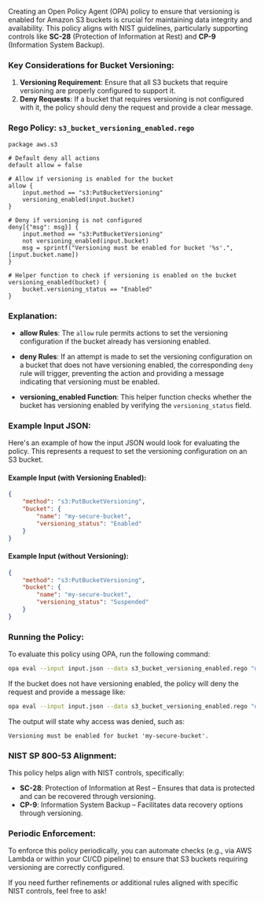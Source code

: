 Creating an Open Policy Agent (OPA) policy to ensure that versioning is enabled for Amazon S3 buckets is crucial for maintaining data integrity and availability. This policy aligns with NIST guidelines, particularly supporting controls like **SC-28** (Protection of Information at Rest) and **CP-9** (Information System Backup).

### Key Considerations for Bucket Versioning:
1. **Versioning Requirement**: Ensure that all S3 buckets that require versioning are properly configured to support it.
2. **Deny Requests**: If a bucket that requires versioning is not configured with it, the policy should deny the request and provide a clear message.

### **Rego Policy: `s3_bucket_versioning_enabled.rego`**

```rego
package aws.s3

# Default deny all actions
default allow = false

# Allow if versioning is enabled for the bucket
allow {
    input.method == "s3:PutBucketVersioning"
    versioning_enabled(input.bucket)
}

# Deny if versioning is not configured
deny[{"msg": msg}] {
    input.method == "s3:PutBucketVersioning"
    not versioning_enabled(input.bucket)
    msg = sprintf("Versioning must be enabled for bucket '%s'.", [input.bucket.name])
}

# Helper function to check if versioning is enabled on the bucket
versioning_enabled(bucket) {
    bucket.versioning_status == "Enabled"
}
```

### **Explanation:**
- **allow Rules**: The `allow` rule permits actions to set the versioning configuration if the bucket already has versioning enabled.

- **deny Rules**: If an attempt is made to set the versioning configuration on a bucket that does not have versioning enabled, the corresponding `deny` rule will trigger, preventing the action and providing a message indicating that versioning must be enabled.

- **versioning_enabled Function**: This helper function checks whether the bucket has versioning enabled by verifying the `versioning_status` field.

### **Example Input JSON:**
Here's an example of how the input JSON would look for evaluating the policy. This represents a request to set the versioning configuration on an S3 bucket.

#### Example Input (with Versioning Enabled):
```json
{
    "method": "s3:PutBucketVersioning",
    "bucket": {
        "name": "my-secure-bucket",
        "versioning_status": "Enabled"
    }
}
```

#### Example Input (without Versioning):
```json
{
    "method": "s3:PutBucketVersioning",
    "bucket": {
        "name": "my-secure-bucket",
        "versioning_status": "Suspended"
    }
}
```

### **Running the Policy:**
To evaluate this policy using OPA, run the following command:

```bash
opa eval --input input.json --data s3_bucket_versioning_enabled.rego "data.aws.s3.allow"
```

If the bucket does not have versioning enabled, the policy will deny the request and provide a message like:

```bash
opa eval --input input.json --data s3_bucket_versioning_enabled.rego "data.aws.s3.deny"
```

The output will state why access was denied, such as:

```
Versioning must be enabled for bucket 'my-secure-bucket'.
```

### **NIST SP 800-53 Alignment:**
This policy helps align with NIST controls, specifically:
- **SC-28**: Protection of Information at Rest – Ensures that data is protected and can be recovered through versioning.
- **CP-9**: Information System Backup – Facilitates data recovery options through versioning.

### **Periodic Enforcement:**
To enforce this policy periodically, you can automate checks (e.g., via AWS Lambda or within your CI/CD pipeline) to ensure that S3 buckets requiring versioning are correctly configured.

If you need further refinements or additional rules aligned with specific NIST controls, feel free to ask!

